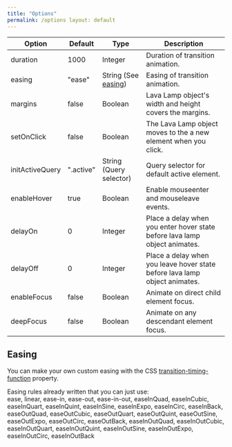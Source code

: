 ```yaml
---
title: "Options"
permalink: /options layout: default
---
```


| Option | Default | Type | Description |
| --- | --- | --- | --- |
| duration | 1000 | Integer | Duration of transition animation. | 
| easing | "ease" | String (See [easing](#easing)) | Easing of transition animation. | 
| margins | false | Boolean | Lava Lamp object's width and height covers the margins. | 
| setOnClick | false | Boolean | The Lava Lamp object moves to the a new element when you click. | 
| initActiveQuery | ".active" | String (Query selector) | Query selector for default active element. | 
| enableHover | true | Boolean | Enable mouseenter and mouseleave events. | 
| delayOn | 0 | Integer | Place a delay when you enter hover state before lava lamp object animates. | 
| delayOff | 0 | Integer | Place a delay when you leave hover state before lava lamp object animates. | 
| enableFocus | false | Boolean | Animate on direct child element focus. | 
| deepFocus | false | Boolean | Animate on any descendant element focus. | 

## Easing

You can make your own custom easing with the
CSS [transition-timing-function](https://developer.mozilla.org/en-US/docs/Web/CSS/transition-timing-function) property.

Easing rules already written that you can just use:  
ease, linear, ease-in, ease-out, ease-in-out, easeInQuad, easeInCubic, easeInQuart, easeInQuint, easeInSine, easeInExpo,
easeInCirc, easeInBack, easeOutQuad, easeOutCubic, easeOutQuart, easeOutQuint, easeOutSine, easeOutExpo, easeOutCirc,
easeOutBack, easeInOutQuad, easeInOutCubic, easeInOutQuart, easeInOutQuint, easeInOutSine, easeInOutExpo, easeInOutCirc,
easeInOutBack
